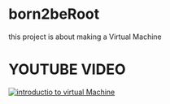 # born2beRoot
this project is about making a Virtual Machine

# **YOUTUBE VIDEO**

[![introductio to virtual Machine](https://ytcards.demolab.com/?id=wX75Z-4MEoM&ab_channel=NetworkChuck&lang=en&background_color=%230d1117&title_color=%23ffffff&stats_color=%23dedede&width=250&duration= "Learn Vim ")](https://youtu.be/wX75Z-4MEoM)
